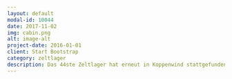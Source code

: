 ```yaml
---
layout: default
modal-id: 10044
date: 2017-11-02
img: cabin.png
alt: image-alt
project-date: 2016-01-01
client: Start Bootstrap
category: zeltlager 
description: Das 44ste Zeltlager hat erneut in Koppenwind stattgefunden. Unter dem Motto "Der Natur auf der Spur" wurden tolle Bastelideen umgesetzt und viele Spiele gespielt.
---
```

